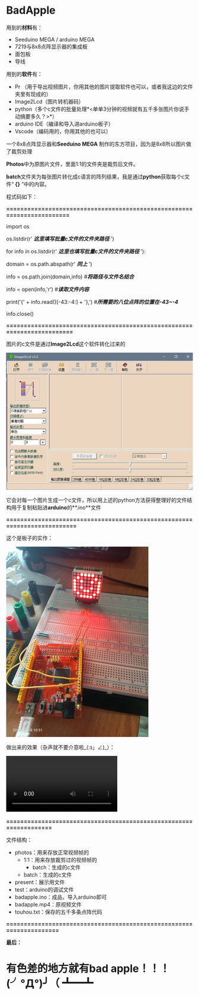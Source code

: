 # **BadApple**
用到的**材料**有：

- Seeduino MEGA / arduino MEGA 
- 7219与8x8点阵显示器的集成板
- 面包板 
- 导线



用到的**软件**有：

- Pr （用于导出视频图片，你用其他的图片提取软件也可以，或者我这边的文件夹里有现成的）
- Image2Lcd（图片转机器码） 
-  python（多个c文件的批量处理*<单单3分钟的视频就有五千多张图片你说手动搞要多久？>*）
- arduino IDE（编译和导入进arduino板子）
-  Vscode（编码用的，你用其他的也可以）



一个8x8点阵显示器和**Seeduino MEGA** 制作的东方项目，因为是8x8所以图片做了裁剪处理

**Photos**中为原图片文件，里面1:1的文件夹是裁剪后文件。

**batch**文件夹为每张图片转化成c语言的阵列结果，我是通过**python**获取每个c文件“ **{}** ”中的内容。

程式码如下：

**=======================================================================**

import os

os.listdir(r' ***这里填写批量c文件的文件夹路径***  ')



for info in os.listdir(r' ***这里也填写批量c文件的文件夹路径*** '):

  domain = os.path.abspath(r' ***同上*** ') 

  info = os.path.join(domain,info)  #***将路径与文件名结合***

  info = open(info,'r') #***读取文件内容***

  print('{' + info.read()[-43:-4:] + '},') #***所需要的八位点阵的位置在-43~-4***

  info.close()

**========================================================================**

图片的c文件是通过**Image2Lcd**这个软件转化过来的

![IMG2LCD](/present/IMG2LCD.JPG)

它会对每一个图片生成一个c文件，所以用上述的python方法获得整理好的文件结构用于复制粘贴进**arduino**的**.ino**文件



**=========================================================================**

这个是板子的实作：

<img src="/present/arduino.jpg" alt="arduino" style="zoom:50%;" />

做出来的效果（杂声就不要介意啦_(:з」∠)_）：

<video src="./present/badapple.mp4"></video>

**==================================================================**

文件结构：

- photos：用来存放正常视频帧的
  - 1:1：用来存放裁剪过的视频帧的
    - batch：生成的c文件
  - batch：生成的c文件
- present：展示用文件
- test：arduino的调试文件
- badapple.ino：成品，导入arduino即可
- badapple.mp4：原视频文件
- touhou.txt：保存的五千多条点阵代码

**====================================================================**

**最后：**

# **有色差的地方就有bad apple！！！(╯°Д°)╯（ ┻━┻**